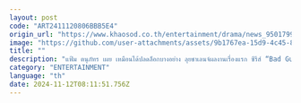 ```yaml
---
layout: post
code: "ART2411120806BBB5E4"
origin_url: "https://www.khaosod.co.th/entertainment/drama/news_9501799"
image: "https://github.com/user-attachments/assets/9b1767ea-15d9-4c45-8123-f4d2aa1a892e"
title: ""
description: "แฟ้ม ตนุภัทร เผย เหมือนได้ปลดล็อกบางอย่าง ลุยชาเลนจ์ผลงานเรื่องแรก ซีรีส์ “Bad Guy My Boss เจ้านายร้ายรัก” ถ่ายทอดบท ‘รัน’ ได้สุดหน่วง"
category: "ENTERTAINMENT"
language: "th"
date: 2024-11-12T08:11:51.756Z
---
```


# 